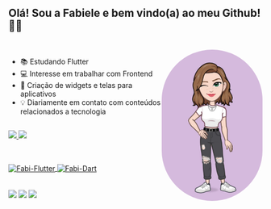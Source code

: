 ## Olá! Sou a Fabiele e bem vindo(a) ao meu Github! 👩‍💻

<div style="display: inline_block"><br>
  <img align="right" alt="Fabi-pic" height="300" style="border-radius:100px;" src="./fabi-avatoon.jpeg">
</div>

- 📚 Estudando Flutter 
- 💻 Interesse em trabalhar com Frontend
- 🎨 Criação de widgets e telas para aplicativos 
- 💡 Diariamente em contato com conteúdos relacionados a tecnologia

##

<div>
  <a href="https://github.com/fabielehoerlle">
  <img height="150em" src="https://github-readme-stats.vercel.app/api?username=fabielehoerlle&show_icons=true&theme=dracula&include_all_commits=true&count_private=true"/>
  <img height="150em" src="https://github-readme-stats.vercel.app/api/top-langs/?username=fabielehoerlle&layout=compact&langs_count=7&theme=dracula"/>
</div>
  
  ##
  
<div style="display: inline_block"><br>
  <img align="center" alt="Fabi-Flutter" height="30" width="40" src="https://cdn.jsdelivr.net/gh/devicons/devicon/icons/flutter/flutter-original.svg">
  <img align="center" alt="Fabi-Dart" height="30" width="40" src="https://cdn.jsdelivr.net/gh/devicons/devicon/icons/dart/dart-original.svg">
</div>
  
  <br/>
  <br/>
  
<div> 
  <a href="https://www.linkedin.com/in/fabiele-hoerlle-a801121b0/" target="_blank"><img src="https://img.shields.io/badge/-LinkedIn-%230077B5?style=for-the-badge&logo=linkedin&logoColor=white" target="_blank"></a> 
  <a href="https://www.instagram.com/fabielehoerlle/" target="_blank"><img src="https://img.shields.io/badge/Instagram-E4405F?style=for-the-badge&logo=instagram&logoColor=white" target="_blank"></a>
    <a href = "mailto:fabihoerlle@gmail.com"><img src="https://img.shields.io/badge/Gmail-D14836?style=for-the-badge&logo=gmail&logoColor=white" target="_blank"></a>
</div>

